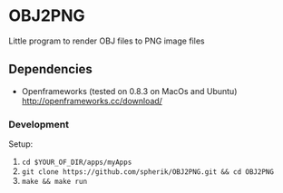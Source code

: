 OBJ2PNG
=======

Little program to render OBJ files to PNG image files

## Dependencies 

* Openframeworks (tested on 0.8.3 on MacOs and Ubuntu) http://openframeworks.cc/download/ 

### Development

Setup:

1. `cd $YOUR_OF_DIR/apps/myApps`
1. `git clone https://github.com/spherik/OBJ2PNG.git && cd OBJ2PNG`
1. `make && make run`
